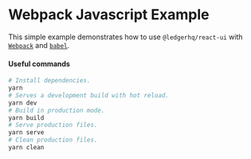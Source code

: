 # Webpack Javascript Example

This simple example demonstrates how to use `@ledgerhq/react-ui` with [`Webpack`](https://webpack.js.org/) and [`babel`](https://babeljs.io/).

#### Useful commands

```sh
# Install dependencies.
yarn
# Serves a development build with hot reload.
yarn dev
# Build in production mode.
yarn build
# Serve production files.
yarn serve
# Clean production files.
yarn clean
```

